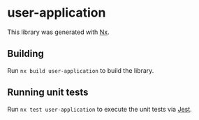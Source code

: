 # user-application

This library was generated with [Nx](https://nx.dev).

## Building

Run `nx build user-application` to build the library.

## Running unit tests

Run `nx test user-application` to execute the unit tests via [Jest](https://jestjs.io).
